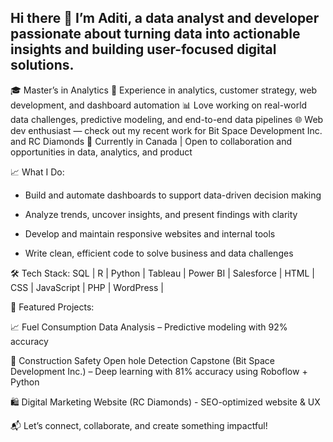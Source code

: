 ## Hi there 👋 I’m Aditi, a data analyst and developer passionate about turning data into actionable insights and building user-focused digital solutions.

🎓 Master’s in Analytics
💼 Experience in analytics, customer strategy, web development, and dashboard automation 
📊 Love working on real-world data challenges, predictive modeling, and end-to-end data pipelines
🌐 Web dev enthusiast — check out my recent work for Bit Space Development Inc. and RC Diamonds
📍 Currently in Canada | Open to collaboration and opportunities in data, analytics, and product

📈 What I Do:

- Build and automate dashboards to support data-driven decision making

- Analyze trends, uncover insights, and present findings with clarity

- Develop and maintain responsive websites and internal tools

- Write clean, efficient code to solve business and data challenges

🛠️ Tech Stack:
SQL | R | Python | Tableau | Power BI | Salesforce | HTML | CSS | JavaScript | PHP | WordPress |

🔗 Featured Projects:

📈 Fuel Consumption Data Analysis – Predictive modeling with 92% accuracy

🤖 Construction Safety Open hole Detection Capstone (Bit Space Development Inc.) – Deep learning with 81% accuracy using Roboflow + Python 

🛍️ Digital Marketing Website (RC Diamonds) - SEO-optimized website & UX

📬 Let’s connect, collaborate, and create something impactful!
<!--
**Adp1722005/Adp1722005** is a ✨ _special_ ✨ repository because its `README.md` (this file) appears on your GitHub profile.

Here are some ideas to get you started:

- 🔭 I’m currently working on ...
- 🌱 I’m currently learning ...
- 👯 I’m looking to collaborate on ...
- 🤔 I’m looking for help with ...
- 💬 Ask me about ...
- 📫 How to reach me: ...
- 😄 Pronouns: ...
- ⚡ Fun fact: ...
-->
